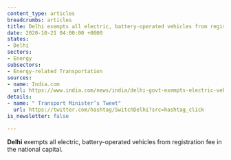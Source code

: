 ```yaml
---
content_type: articles
breadcrumbs: articles
title: Delhi exempts all electric, battery-operated vehicles from registration fee.
date: 2020-10-21 04:00:00 +0000
states:
- Delhi
sectors:
- Energy
subsectors:
- Energy-related Transportation
sources:
- name: India.com
  url: https://www.india.com/news/india/delhi-govt-exempts-electric-vehicles-from-registration-fee-4175108/
details:
- name: " Transport Minister’s Tweet"
  url: https://twitter.com/hashtag/SwitchDelhi?src=hashtag_click
is_newsletter: false

---
```

**Delhi** exempts all electric, battery-operated vehicles from registration fee in the national capital.
